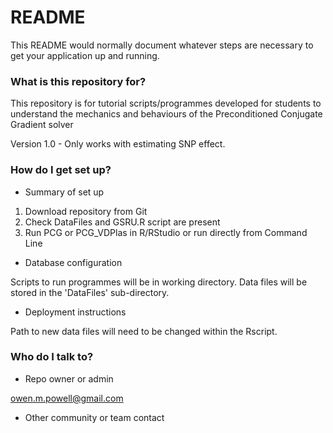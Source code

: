 # README #

This README would normally document whatever steps are necessary to get your application up and running.

### What is this repository for? ###

This repository is for tutorial scripts/programmes developed for students to understand the mechanics and behaviours of the Preconditioned Conjugate Gradient solver 

Version 1.0 - Only works with estimating SNP effect. 
### How do I get set up? ###

* Summary of set up

1. Download repository from Git
2. Check DataFiles and GSRU.R script are present
3. Run PCG or PCG_VDPlas in R/RStudio or run directly from Command Line

* Database configuration

Scripts to run programmes will be in working directory.
Data files will be stored in the 'DataFiles' sub-directory.
	
* Deployment instructions

Path to new data files will need to be changed within the Rscript.
	

### Who do I talk to? ###

* Repo owner or admin

owen.m.powell@gmail.com
	
* Other community or team contact
